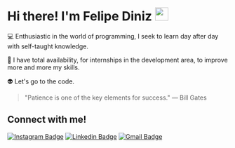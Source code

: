 <h1> Hi there! I'm Felipe Diniz <img src="https://media.giphy.com/media/hvRJCLFzcasrR4ia7z/giphy.gif" width="30px"></h1>




💻  Enthusiastic in the world of programming, I seek to learn day after day with self-taught knowledge.

🏢  I have total availability, for internships in the development area, to improve more and more my skills.

👽  Let's go to the code.

> "Patience is one of the key elements for success."
― Bill Gates


  <h2> Connect with me! </h2>


 [![Instagram Badge](https://img.shields.io/badge/-dinizdev-00875f?style=flat-square&labelColor=00875f&logo=instagram&logoColor=white&link=https://twitter.com/dieegosf)](https://www.instagram.com/dinizdev) 
[![Linkedin Badge](https://img.shields.io/badge/-Felipe%20Diniz-00875f?style=flat-square&logo=Linkedin&logoColor=white&link=https://www.linkedin.com/in/diego-schell-fernandes/)](https://www.linkedin.com/in/lipe-diniz) 
[![Gmail Badge](https://img.shields.io/badge/-contato@fdiniz.dev-00875f?style=flat-square&logo=Gmail&logoColor=white&link=mailto:contato@fdiniz.dev)](mailto:contato@fdiniz.dev)

 
</div>
